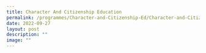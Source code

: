 ```yaml
---
title: Character And Citizenship Education
permalink: /programmes/Character-and-Citizenship-Ed/Character-and-Citizenship-Education/
date: 2022-09-27
layout: post
description: ""
image: ""
---
```


